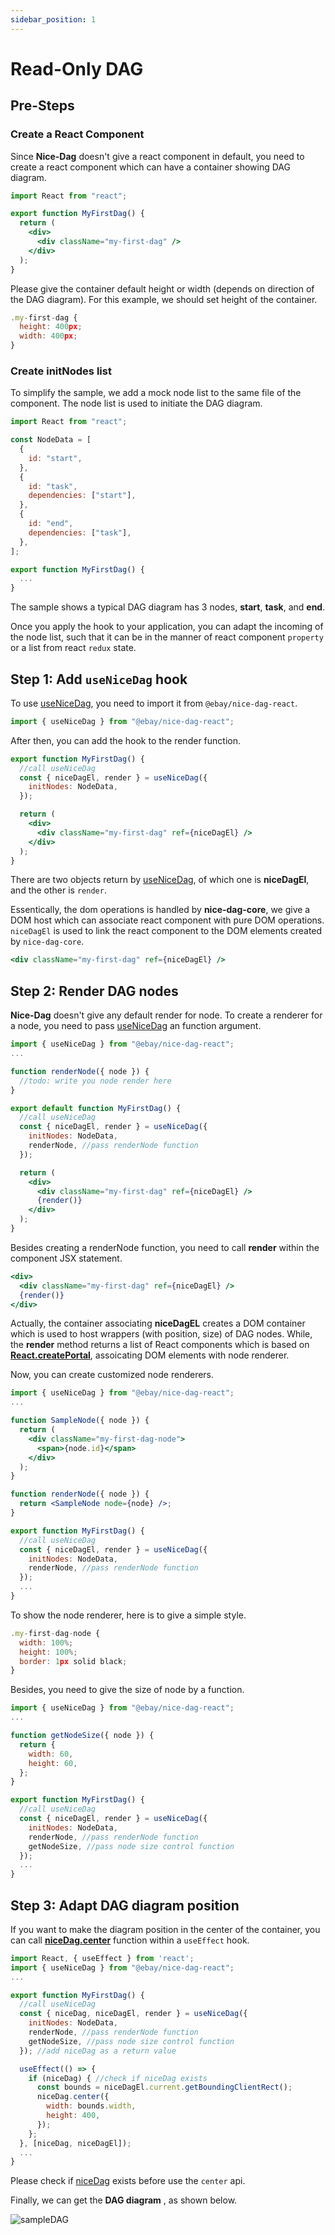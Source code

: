 ```yaml
---
sidebar_position: 1
---
```


# Read-Only DAG

## Pre-Steps

### Create a React Component

Since **Nice-Dag** doesn't give a react component in default, you need to create a react component which can have a container showing DAG diagram.

```jsx
import React from "react";

export function MyFirstDag() {
  return (
    <div>
      <div className="my-first-dag" />
    </div>
  );
}
```

Please give the container default height or width (depends on direction of the DAG diagram). For this example, we should set height of the container.

```jsx
.my-first-dag {
  height: 400px;
  width: 400px;
}
```

### Create initNodes list

To simplify the sample, we add a mock node list to the same file of the component. The node list is used to initiate the DAG diagram.

```jsx
import React from "react";

const NodeData = [
  {
    id: "start",
  },
  {
    id: "task",
    dependencies: ["start"],
  },
  {
    id: "end",
    dependencies: ["task"],
  },
];

export function MyFirstDag() {
  ...
}
```

The sample shows a typical DAG diagram has 3 nodes, **start**, **task**, and **end**.

Once you apply the hook to your application, you can adapt the incoming of the node list, such that it can be in the manner of react component `property` or a list from react `redux` state.

## Step 1: Add `useNiceDag` hook

To use [useNiceDag](../api-ref/useNiceDag.md), you need to import it from `@ebay/nice-dag-react`.

```jsx
import { useNiceDag } from "@ebay/nice-dag-react";
```

After then, you can add the hook to the render function.

```jsx
export function MyFirstDag() {
  //call useNiceDag
  const { niceDagEl, render } = useNiceDag({
    initNodes: NodeData,
  });

  return (
    <div>
      <div className="my-first-dag" ref={niceDagEl} />
    </div>
  );
}
```

There are two objects return by [useNiceDag](../api-ref/useNiceDag.md), of which one is **niceDagEl**, and the other is `render`.

Essentically, the dom operations is handled by **nice-dag-core**, we give a DOM host which can associate react component with pure DOM operations. `niceDagEl` is used to link the react component to the DOM elements created by `nice-dag-core`.

```jsx
<div className="my-first-dag" ref={niceDagEl} />
```

## Step 2: Render DAG nodes

**Nice-Dag** doesn't give any default render for node. To create a renderer for a node, you need to pass [useNiceDag](../api-ref/useNiceDag.md) an function argument.

```jsx
import { useNiceDag } from "@ebay/nice-dag-react";
...

function renderNode({ node }) {
  //todo: write you node render here
}

export default function MyFirstDag() {
  //call useNiceDag
  const { niceDagEl, render } = useNiceDag({
    initNodes: NodeData,
    renderNode, //pass renderNode function
  });

  return (
    <div>
      <div className="my-first-dag" ref={niceDagEl} />
      {render()}
    </div>
  );
}
```

Besides creating a renderNode function, you need to call **render** within the component JSX statement.

```jsx
<div>
  <div className="my-first-dag" ref={niceDagEl} />
  {render()}
</div>
```

Actually, the container associating **niceDagEL** creates a DOM container which is used to host wrappers (with position, size) of DAG nodes. While, the **render** method returns a list of React components which is based on [**React.createPortal**](https://reactjs.org/docs/portals.html), assoicating DOM elements with node renderer.

Now, you can create customized node renderers.

```jsx
import { useNiceDag } from "@ebay/nice-dag-react";
...

function SampleNode({ node }) {
  return (
    <div className="my-first-dag-node">
      <span>{node.id}</span>
    </div>
  );
}

function renderNode({ node }) {
  return <SampleNode node={node} />;
}

export function MyFirstDag() {
  //call useNiceDag
  const { niceDagEl, render } = useNiceDag({
    initNodes: NodeData,
    renderNode, //pass renderNode function
  });
  ...
}
```

To show the node renderer, here is to give a simple style.

```jsx
.my-first-dag-node {
  width: 100%;
  height: 100%;
  border: 1px solid black;
}
```

Besides, you need to give the size of node by a function.

```jsx
import { useNiceDag } from "@ebay/nice-dag-react";
...

function getNodeSize({ node }) {
  return {
    width: 60,
    height: 60,
  };
}

export function MyFirstDag() {
  //call useNiceDag
  const { niceDagEl, render } = useNiceDag({
    initNodes: NodeData,
    renderNode, //pass renderNode function
    getNodeSize, //pass node size control function
  });
  ...
}
```

## Step 3: Adapt DAG diagram position

If you want to make the diagram position in the center of the container, you can call [**niceDag.center**](../api-ref/nice-dag.md#center) function within a `useEffect` hook.

```jsx
import React, { useEffect } from 'react';
import { useNiceDag } from "@ebay/nice-dag-react";
...

export function MyFirstDag() {
  //call useNiceDag
  const { niceDag, niceDagEl, render } = useNiceDag({
    initNodes: NodeData,
    renderNode, //pass renderNode function
    getNodeSize, //pass node size control function
  }); //add niceDag as a return value

  useEffect(() => {
    if (niceDag) { //check if niceDag exists
      const bounds = niceDagEl.current.getBoundingClientRect();
      niceDag.center({
        width: bounds.width,
        height: 400,
      });
    };
  }, [niceDag, niceDagEl]);
  ...
}
```

Please check if [niceDag](../api-ref/nice-dag.md) exists before use the `center` api.

Finally, we can get the **DAG diagram** , as shown below.

![sampleDAG](../../static/img/sampleDAG.png)
